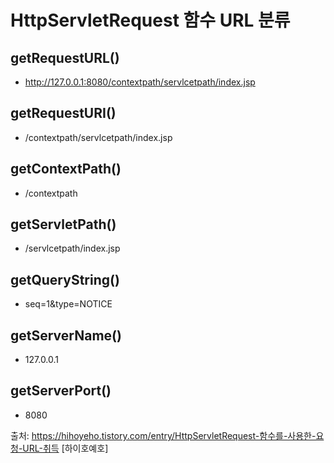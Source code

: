  # HttpServletRequest 함수 URL 분류

## getRequestURL()

- http://127.0.0.1:8080/contextpath/servlcetpath/index.jsp

## getRequestURI()

- /contextpath/servlcetpath/index.jsp

## getContextPath()

- /contextpath

## getServletPath()

- /servlcetpath/index.jsp

## getQueryString()

- seq=1&type=NOTICE

## getServerName()

- 127.0.0.1

## getServerPort()

- 8080

출처: https://hihoyeho.tistory.com/entry/HttpServletRequest-함수를-사용한-요청-URL-취득 [하이호예호]